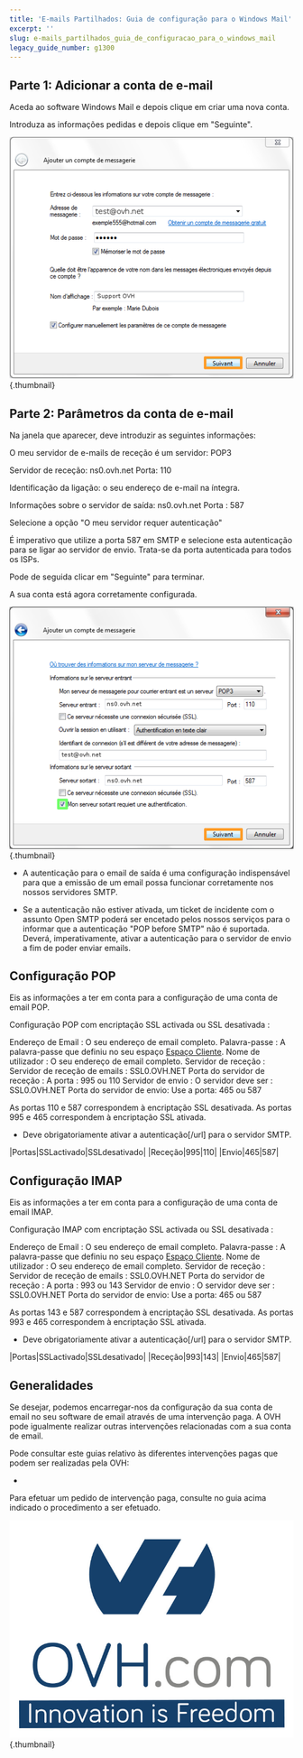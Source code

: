 ```yaml
---
title: 'E-mails Partilhados: Guia de configuração para o Windows Mail'
excerpt: ''
slug: e-mails_partilhados_guia_de_configuracao_para_o_windows_mail
legacy_guide_number: g1300
---
```



## Parte 1: Adicionar a conta de e-mail
Aceda ao software Windows Mail e depois clique em criar uma nova conta.

Introduza as informações pedidas e depois clique em "Seguinte".

![](images/img_1268.jpg){.thumbnail}


## Parte 2: Parâmetros da conta de e-mail
Na janela que aparecer, deve introduzir as seguintes informações:

O meu servidor de e-mails de receção é um servidor: POP3

Servidor de receção: ns0.ovh.net
Porta: 110

Identificação da ligação: o seu endereço de e-mail na íntegra.

Informações sobre o servidor de saída: ns0.ovh.net
Porta : 587

Selecione a opção "O meu servidor requer autenticação"

É imperativo que utilize a porta 587 em SMTP e selecione esta autenticação para se ligar ao servidor de envio. Trata-se da porta autenticada para todos os ISPs. 

Pode de seguida clicar em "Seguinte" para terminar.

A sua conta está agora corretamente configurada.

![](images/img_1269.jpg){.thumbnail}

- A autenticação para o email de saída é uma configuração indispensável para que a emissão de um email possa funcionar corretamente nos nossos servidores SMTP.

- Se a autenticação não estiver ativada, um ticket de incidente com o assunto Open SMTP poderá ser encetado pelos nossos serviços para o informar que a autenticação "POP before SMTP" não é suportada. Deverá, imperativamente, ativar a autenticação para o servidor de envio a fim de poder enviar emails.




## Configuração POP
Eis as informações a ter em conta para a configuração de uma conta de email POP.

Configuração POP com encriptação SSL activada ou SSL desativada : 

Endereço de Email : O seu endereço de email completo.
Palavra-passe : A palavra-passe que definiu no seu espaço [Espaço Cliente](https://www.ovh.com/managerv3/).
Nome de utilizador : O seu endereço de email completo.
Servidor de receção : Servidor de receção de emails : SSL0.OVH.NET
Porta do servidor de receção : A porta : 995 ou 110
Servidor de envio : O servidor deve ser : SSL0.OVH.NET
Porta do servidor de envio: Use a porta: 465 ou 587

As portas 110 e 587 correspondem à encriptação SSL desativada.
As portas 995 e 465 correspondem à encriptação SSL ativada.


- Deve obrigatoriamente ativar a  autenticação[/url] para o servidor SMTP.


|Portas|SSLactivado|SSLdesativado|
|Receção|995|110|
|Envio|465|587|




## Configuração IMAP
Eis as informações a ter em conta para a configuração de uma conta de email IMAP.

Configuração IMAP com encriptação SSL activada ou SSL desativada : 

Endereço de Email : O seu endereço de email completo.
Palavra-passe : A palavra-passe que definiu no seu espaço [Espaço Cliente](https://www.ovh.com/managerv3/).
Nome de utilizador : O seu endereço de email completo.
Servidor de receção : Servidor de receção de emails : SSL0.OVH.NET
Porta do servidor de receção : A porta : 993 ou 143
Servidor de envio : O servidor deve ser : SSL0.OVH.NET
Porta do servidor de envio: Use a porta: 465 ou 587

As portas 143 e 587 correspondem à encriptação SSL desativada.
As portas 993 e 465 correspondem à encriptação SSL ativada.


- Deve obrigatoriamente ativar a  autenticação[/url] para o servidor SMTP.


|Portas|SSLactivado|SSLdesativado|
|Receção|993|143|
|Envio|465|587|




## Generalidades
Se desejar, podemos encarregar-nos da configuração da sua conta de email no seu software de email através de uma intervenção paga. A OVH pode igualmente realizar outras intervenções relacionadas com a sua conta de email.

Pode consultar este guias relativo às diferentes intervenções pagas que podem ser realizadas pela OVH:


- []({legacy}1683)


Para efetuar um pedido de intervenção paga, consulte no guia acima indicado o procedimento a ser efetuado.

![](images/img_2508.jpg){.thumbnail}

